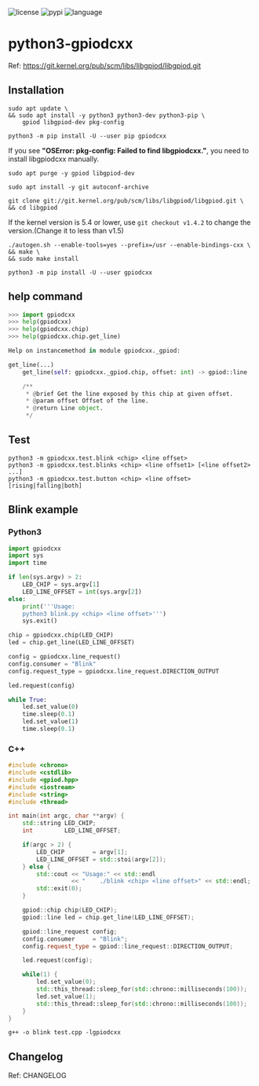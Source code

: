 ![license](https://img.shields.io/github/license/hhk7734/python3-gpiodcxx)
![pypi](https://img.shields.io/pypi/v/gpiodcxx)
![language](https://img.shields.io/github/languages/top/hhk7734/python3-gpiodcxx)

# python3-gpiodcxx

Ref: <a href="https://git.kernel.org/pub/scm/libs/libgpiod/libgpiod.git" target=_blank>https://git.kernel.org/pub/scm/libs/libgpiod/libgpiod.git</a>

## Installation

```shell
sudo apt update \
&& sudo apt install -y python3 python3-dev python3-pip \
    gpiod libgpiod-dev pkg-config
```

```shell
python3 -m pip install -U --user pip gpiodcxx
```

If you see **"OSError: pkg-config: Failed to find libgpiodcxx."**, you need to install libgpiodcxx manually.

```shell
sudo apt purge -y gpiod libgpiod-dev
```

```shell
sudo apt install -y git autoconf-archive
```

```shell
git clone git://git.kernel.org/pub/scm/libs/libgpiod/libgpiod.git \
&& cd libgpiod
```

If the kernel version is 5.4 or lower, use `git checkout v1.4.2` to change the version.(Change it to less than v1.5)

```shell
./autogen.sh --enable-tools=yes --prefix=/usr --enable-bindings-cxx \
&& make \
&& sudo make install
```

```shell
python3 -m pip install -U --user gpiodcxx
```

## help command

```python
>>> import gpiodcxx
>>> help(gpiodcxx)
>>> help(gpiodcxx.chip)
>>> help(gpiodcxx.chip.get_line)

Help on instancemethod in module gpiodcxx._gpiod:

get_line(...)
    get_line(self: gpiodcxx._gpiod.chip, offset: int) -> gpiod::line

    /**
     * @brief Get the line exposed by this chip at given offset.
     * @param offset Offset of the line.
     * @return Line object.
     */
```

## Test

```shell
python3 -m gpiodcxx.test.blink <chip> <line offset>
python3 -m gpiodcxx.test.blinks <chip> <line offset1> [<line offset2> ...]
python3 -m gpiodcxx.test.button <chip> <line offset> [rising|falling|both]
```

## Blink example

### Python3

```python
import gpiodcxx
import sys
import time

if len(sys.argv) > 2:
    LED_CHIP = sys.argv[1]
    LED_LINE_OFFSET = int(sys.argv[2])
else:
    print('''Usage:
    python3 blink.py <chip> <line offset>''')
    sys.exit()

chip = gpiodcxx.chip(LED_CHIP)
led = chip.get_line(LED_LINE_OFFSET)

config = gpiodcxx.line_request()
config.consumer = "Blink"
config.request_type = gpiodcxx.line_request.DIRECTION_OUTPUT

led.request(config)

while True:
    led.set_value(0)
    time.sleep(0.1)
    led.set_value(1)
    time.sleep(0.1)
```

### C++

```c++
#include <chrono>
#include <cstdlib>
#include <gpiod.hpp>
#include <iostream>
#include <string>
#include <thread>

int main(int argc, char **argv) {
    std::string LED_CHIP;
    int         LED_LINE_OFFSET;

    if(argc > 2) {
        LED_CHIP        = argv[1];
        LED_LINE_OFFSET = std::stoi(argv[2]);
    } else {
        std::cout << "Usage:" << std::endl
                  << "    ./blink <chip> <line offset>" << std::endl;
        std::exit(0);
    }

    gpiod::chip chip(LED_CHIP);
    gpiod::line led = chip.get_line(LED_LINE_OFFSET);

    gpiod::line_request config;
    config.consumer     = "Blink";
    config.request_type = gpiod::line_request::DIRECTION_OUTPUT;

    led.request(config);

    while(1) {
        led.set_value(0);
        std::this_thread::sleep_for(std::chrono::milliseconds(100));
        led.set_value(1);
        std::this_thread::sleep_for(std::chrono::milliseconds(100));
    }
}
```

```shell
g++ -o blink test.cpp -lgpiodcxx
```

## Changelog

Ref: CHANGELOG
